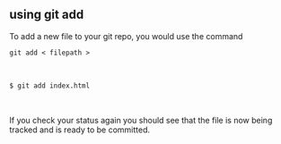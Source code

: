##  using git add


To add a new file to your git repo, you would
use the command

`git add < filepath >`

<br>

```bash
$ git add index.html
```

<br>

If you check your status again you should see that the file is now being tracked and is ready to be committed.